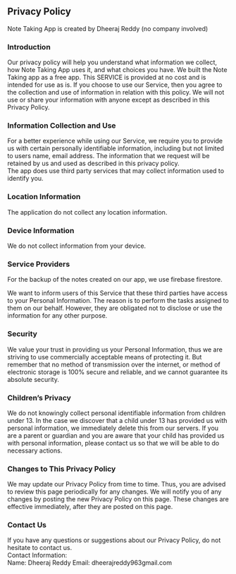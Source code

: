 Privacy Policy  
----------------
Note Taking App is created by Dheeraj Reddy (no company involved)

### Introduction  
Our privacy policy will help you understand what information we collect, how Note Taking App uses it, and what choices you have.
We built the Note Taking app as a free app. This SERVICE is provided at no cost and is intended for use as is.
If you choose to use our Service, then you agree to the collection and use of information in  relation with this policy. We will not use or share your information with anyone except as described in this Privacy Policy.  

### Information Collection and Use  
For a better experience while using our Service, we require you to provide us with certain personally identifiable information, including but not limited to users name, email address. The information that we request will be retained by us and used as described in this privacy policy.  
The app does use third party services that may collect information used to identify you. 

### Location Information  
The application do not collect any location information.

### Device Information  
We do not collect information from your device.

### Service Providers  
For the backup of the notes created on our app, we use firebase firestore.

We want to inform users of this Service that these third parties have access to your Personal Information. The reason is to perform the tasks assigned to them on our behalf. However, they are obligated not to disclose or use the information for any other purpose.  

### Security  
We value your trust in providing us your Personal Information, thus we are striving to use commercially acceptable means of protecting it. But remember that no method of transmission over  the internet, or method of electronic storage is 100% secure and reliable, and we cannot guarantee its absolute security.  

### Children’s Privacy  
We do not knowingly collect personal identifiable information from children under 13. In the case we discover that a child under 13 has provided us with personal information, we immediately delete this from our servers. If you  are  a  parent  or  guardian and you are aware that your child has provided us with personal information, please contact us so that we will be able to do necessary actions.  

### Changes to This Privacy Policy  
We may update our Privacy Policy from time to time. Thus, you are advised to review this page periodically for any changes. We will notify you of any changes by posting the new Privacy Policy on this page. These changes are effective immediately, after they are posted on this page.  

### Contact Us  
If you have any questions or suggestions about our Privacy Policy, do not hesitate to contact us.  
Contact Information:  
Name: Dheeraj Reddy
Email: dheerajreddy963gmail.com  
